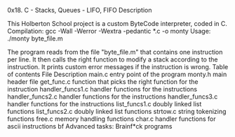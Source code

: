 0x18. C - Stacks, Queues - LIFO, FIFO
Description

This Holberton School project is a custom ByteCode interpreter, coded in C. Compilation: gcc -Wall -Werror -Wextra -pedantic *.c -o monty Usage: ./monty byte_file.m

The program reads from the file "byte_file.m" that contains one instruction per line. It then calls the right function to modify a stack according to the instruction. It prints custom error messages if the instruction is wrong.
Table of contents
File 	Description
main.c 	entry point of the program
monty.h 	main header file
get_func.c 	function that picks the right function for the instruction
handler_funcs1.c 	handler functions for the instructions
handler_funcs2.c 	handler functions for the instructions
handler_funcs3.c 	handler functions for the instructions
list_funcs1.c 	doubly linked list functions
list_funcs2.c 	doubly linked list functions
strtow.c 	string tokenizing functions
free.c 	memory handling functions
char.c 	handler functions for ascii instructions
bf 	Advanced tasks: Brainf*ck programs

